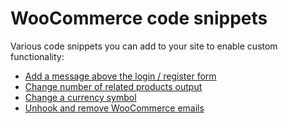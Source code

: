 # WooCommerce code snippets

Various code snippets you can add to your site to enable custom functionality:

- [Add a message above the login / register form](./before-login--register-form.md)
- [Change number of related products output](./number-of-products-per-row.md)
- [Change a currency symbol](./change-a-currency-symbol.md)
- [Unhook and remove WooCommerce emails](./unhook--remove-woocommerce-emails.md)
